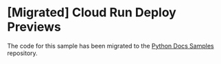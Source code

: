 # [Migrated] Cloud Run Deploy Previews

The code for this sample has been migrated to the [Python Docs Samples](https://github.com/GoogleCloudPlatform/python-docs-samples/tree/master/run/deployment-previews) repository. 
